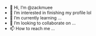 - 👋 Hi, I’m @zackmuee
- 👀 I’m interested in finishing my profile lol
- 🌱 I’m currently learning ...
- 💞️ I’m looking to collaborate on ...
- 📫 How to reach me ...

<!---
zackmuee/zackmuee is a ✨ special ✨ repository because its `README.md` (this file) appears on your GitHub profile.
You can click the Preview link to take a look at your changes.
--->
